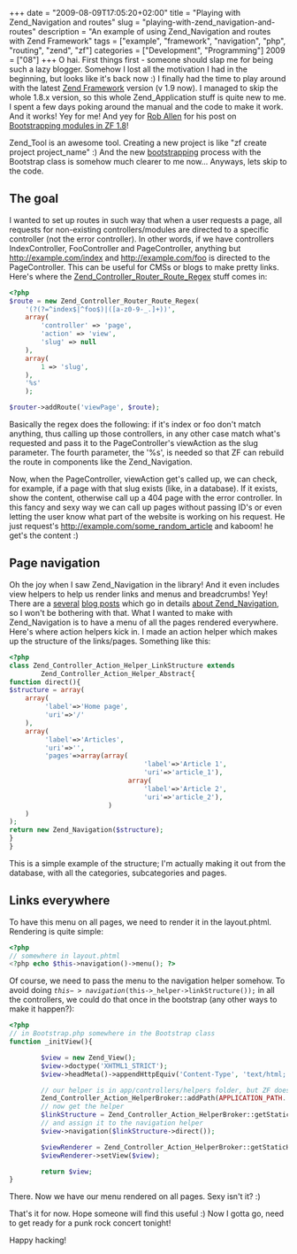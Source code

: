 +++
date = "2009-08-09T17:05:20+02:00"
title = "Playing with Zend_Navigation and routes"
slug = "playing-with-zend_navigation-and-routes"
description = "An example of using Zend_Navigation and routes with Zend Framework"
tags = ["example", "framework", "navigation", "php", "routing", "zend", "zf"]
categories = ["Development", "Programming"]
2009 = ["08"]
+++
O hai. First things first - someone should slap me for being such a lazy blogger. Somehow I lost all the motivation I had in the beginning, but looks like it's back now :) I finally had the time to play around with the latest <a class="zem_slink freebase/guid/9202a8c04000641f8000000000b66a0f" href="http://framework.zend.com/" title="Zend Framework" rel="homepage">Zend Framework</a> version (v 1.9 now). I managed to skip the whole 1.8.x version, so this whole Zend_Application stuff is quite new to me. I spent a few days poking around the manual and the code to make it work. And it works! Yey for me! And yey for <a href="http://twitter.com/akrabat">Rob Allen</a> for his post on <a href="http://akrabat.com/2009/07/08/bootstrapping-modules-in-zf-1-8/">Bootstrapping modules in ZF 1.8</a>!

Zend_Tool is an awesome tool. Creating a new project is like "zf create project project_name" :) And the new <a href="http://en.wikipedia.org/wiki/Bootstrapping" title="Bootstrapping" rel="wikipedia">bootstrapping</a> process with the Bootstrap class is somehow much clearer to me now... Anyways, lets skip to the code.

<h2>The goal</h2>

I wanted to set up routes in such way that when a user requests a page, all requests for non-existing controllers/modules are directed to a specific controller (not the error controller). In other words, if we have controllers IndexController, FooController and PageController, anything but http://example.com/index and http://example.com/foo is directed to the PageController. This can be useful for CMSs or blogs to make pretty links. Here's where the <a href="http://twitter.com/jaspertandy/status/3205493310">Zend_Controller_Router_Route_Regex</a> stuff comes in:

``` php
<?php
$route = new Zend_Controller_Router_Route_Regex(
    '(?(?=^index$|^foo$)|([a-z0-9-_.]+))',
    array(
        'controller' => 'page',
        'action' => 'view',
        'slug' => null
    ),
    array(
        1 => 'slug',
    ),
    '%s'
    );

$router->addRoute('viewPage', $route);
```

Basically the regex does the following: if it's index or foo don't match anything, thus calling up those controllers, in any other case match what's requested and pass it to the PageController's viewAction as the slug parameter. The fourth parameter, the '%s', is needed so that ZF can rebuild the route in components like the Zend_Navigation.

Now, when the PageController, viewAction get's called up, we can check, for example, if a page with that slug exists (like, in a database). If it exists, show the content, otherwise call up a 404 page with the error controller. In this fancy and sexy way we can call up pages without passing ID's or even letting the user know what part of the website is working on his request. He just request's http://example.com/some_random_article and kaboom! he get's the content :)

<h2>Page navigation</h2>

Oh the joy when I saw Zend_Navigation in the library! And it even includes view helpers to help us render links and menus and breadcrumbs! Yey! There are a <a href="http://blog.ekini.net/2009/05/25/zend-framework-making-the-built-in-breadcrumb-helper-work/">several</a> <a href="http://blog.ekini.net/2009/06/10/zend-framework-navigation-and-breadcrumbs-with-an-xml-file-in-zf-18/">blog posts</a> which go in details <a href="http://www.zendcasts.com/zend_navigation-dynamically-creating-a-menu-a-sitemap-and-breadcrumbs/2009/06/">about Zend_Navigation</a>, so I won't be bothering with that. What I wanted to make with Zend_Navigation is to have a menu of all the pages rendered everywhere. Here's where action helpers kick in. I made an action helper which makes up the structure of the links/pages. Something like this:

``` php
<?php
class Zend_Controller_Action_Helper_LinkStructure extends
        Zend_Controller_Action_Helper_Abstract{
function direct(){
$structure = array(
    array(
         'label'=>'Home page',
         'uri'=>'/'
    ),
    array(
         'label'=>'Articles',
         'uri'=>'',
         'pages'=>array(array(
                                  'label'=>'Article 1',
                                  'uri'=>'article_1'),
                              array(
                                  'label'=>'Article 2',
                                  'uri'=>'article_2'),
                         )
    )
);
return new Zend_Navigation($structure);
}
}
```

This is a simple example of the structure; I'm actually making it out from the database, with all the categories, subcategories and pages.

<h2>Links everywhere</h2>

To have this menu on all pages, we need to render it in the layout.phtml. Rendering is quite simple:

``` php
<?php
// somewhere in layout.phtml
<?php echo $this->navigation()->menu(); ?>
```

Of course, we need to pass the menu to the navigation helper somehow. To avoid doing <code>$this->navigation($this->_helper->linkStructure());</code> in all the controllers, we could do that once in the bootstrap (any other ways to make it happen?):

``` php
<?php
// in Bootstrap.php somewhere in the Bootstrap class
function _initView(){

        $view = new Zend_View();
        $view->doctype('XHTML1_STRICT');
        $view->headMeta()->appendHttpEquiv('Content-Type', 'text/html; charset=UTF-8');

        // our helper is in app/controllers/helpers folder, but ZF doesn't know that, so tell him
        Zend_Controller_Action_HelperBroker::addPath(APPLICATION_PATH.'/controllers/helpers');
        // now get the helper
        $linkStructure = Zend_Controller_Action_HelperBroker::getStaticHelper('LinkStructure');
        // and assign it to the navigation helper
        $view->navigation($linkStructure->direct());

        $viewRenderer = Zend_Controller_Action_HelperBroker::getStaticHelper('ViewRenderer');
        $viewRenderer->setView($view);

        return $view;
}
```

There. Now we have our menu rendered on all pages. Sexy isn't it? :)

That's it for now. Hope someone will find this useful :) Now I gotta go, need to get ready for a punk rock concert tonight!

Happy hacking!
